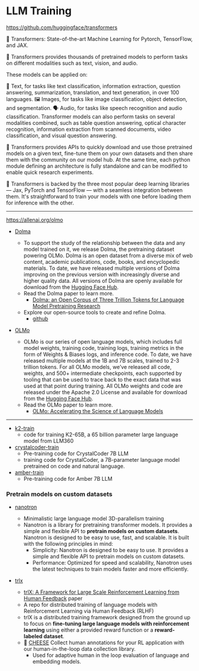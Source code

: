 # LLM Training

https://github.com/huggingface/transformers

🤗 Transformers: State-of-the-art Machine Learning for Pytorch, TensorFlow, and JAX.

🤗 Transformers provides thousands of pretrained models to perform tasks on different modalities such as text, vision, and audio.

These models can be applied on:

📝 Text, for tasks like text classification, information extraction, question answering, summarization, translation, and text generation, in over 100 languages.
🖼️ Images, for tasks like image classification, object detection, and segmentation.
🗣️ Audio, for tasks like speech recognition and audio classification.
Transformer models can also perform tasks on several modalities combined, such as table question answering, optical character recognition, information extraction from scanned documents, video classification, and visual question answering.

🤗 Transformers provides APIs to quickly download and use those pretrained models on a given text, fine-tune them on your own datasets and then share them with the community on our model hub. At the same time, each python module defining an architecture is fully standalone and can be modified to enable quick research experiments.

🤗 Transformers is backed by the three most popular deep learning libraries — Jax, PyTorch and TensorFlow — with a seamless integration between them. It's straightforward to train your models with one before loading them for inference with the other.

---

https://allenai.org/olmo

- [Dolma]()
    - To support the study of the relationship between the data and any model trained on it, we release Dolma, the pretraining dataset powering OLMo. Dolma is an open dataset from a diverse mix of web content, academic publications, code, books, and encyclopedic materials. To date, we have released multiple versions of Dolma improving on the previous version with increasingly diverse and higher quality data. All versions of Dolma are openly available for download from the [Hugging Face Hub](https://huggingface.co/datasets/allenai/dolma).
    - Read the Dolma paper to learn more.
        - [Dolma: an Open Corpus of Three Trillion Tokens for Language Model Pretraining Research](https://arxiv.org/abs/2402.00159)
    - Explore our open-source tools to create and refine Dolma.
        - [github](https://github.com/allenai/dolma)

- [OLMo](https://allenai.org/olmo)
    - OLMo is our series of open language models, which includes full model weights, training code, training logs, training metrics in the form of Weights & Biases logs, and inference code. To date, we have released multiple models at the 1B and 7B scales, trained to 2-3 trillion tokens. For all OLMo models, we’ve released all code, weights, and 500+ intermediate checkpoints, each supported by tooling that can be used to trace back to the exact data that was used at that point during training. All OLMo weights and code are released under the Apache 2.0 License and available for download from the [Hugging Face Hub](https://huggingface.co/collections/allenai/olmo-suite-65aeaae8fe5b6b2122b46778).
    - Read the OLMo paper to learn more.
        - [OLMo: Accelerating the Science of Language Models](https://arxiv.org/abs/2402.00838)

---

- [k2-train](https://github.com/LLM360/k2-train)
    - code for training K2-65B, a 65 billion parameter large language model from LLM360
- [crystalcoder-train](https://github.com/LLM360/crystalcoder-train)
    - Pre-training code for CrystalCoder 7B LLM
    - training code for CrystalCoder, a 7B-parameter language model pretrained on code and natural language.
- [amber-train](https://github.com/LLM360/amber-train)
    - Pre-training code for Amber 7B LLM



### Pretrain models on custom datasets

- [nanotron](https://github.com/huggingface/nanotron)
    - Minimalistic large language model 3D-parallelism training
    - Nanotron is a library for pretraining transformer models. It provides a simple and flexible API to **pretrain models on custom datasets**. Nanotron is designed to be easy to use, fast, and scalable. It is built with the following principles in mind:
        - Simplicity: Nanotron is designed to be easy to use. It provides a simple and flexible API to pretrain models on custom datasets.
        - Performance: Optimized for speed and scalability, Nanotron uses the latest techniques to train models faster and more efficiently.

- [trlx](https://github.com/CarperAI/trlx)
    - [trlX: A Framework for Large Scale Reinforcement Learning from Human Feedback](https://aclanthology.org/2023.emnlp-main.530/) paper
    - A repo for distributed training of language models with Reinforcement Learning via Human Feedback (RLHF)
    - trlX is a distributed training framework designed from the ground up to focus on **fine-tuning large language models with reinforcement learning** using either a provided reward function or a **reward-labeled dataset**.
    - 🧀 [CHEESE](https://github.com/CarperAI/cheese) Collect human annotations for your RL application with our human-in-the-loop data collection library.
        - Used for adaptive human in the loop evaluation of language and embedding models.
